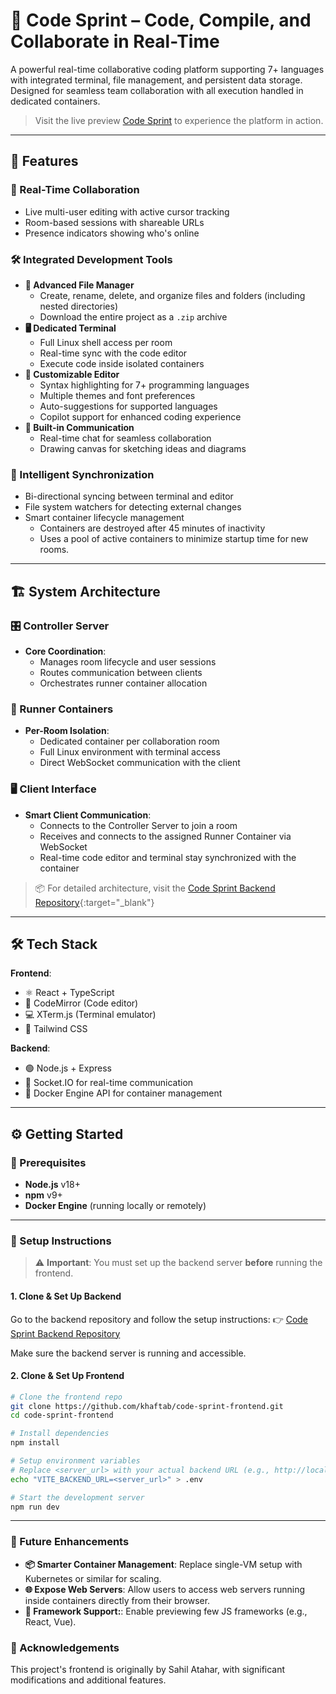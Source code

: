 # 🚀 Code Sprint – Code, Compile, and Collaborate in Real-Time

A powerful real-time collaborative coding platform supporting 7+ languages with integrated terminal, file management, and persistent data storage. Designed for seamless team collaboration with all execution handled in dedicated containers.

> Visit the live preview [Code Sprint](https://code-sprint.khaftab.me) to experience the platform in action.

---

## 🌟 Features

### 👥 Real-Time Collaboration

-   Live multi-user editing with active cursor tracking
-   Room-based sessions with shareable URLs
-   Presence indicators showing who's online

### 🛠️ Integrated Development Tools

-   **📁 Advanced File Manager**
    -   Create, rename, delete, and organize files and folders (including nested directories)
    -   Download the entire project as a `.zip` archive
-   **🖥️ Dedicated Terminal**
    -   Full Linux shell access per room
    -   Real-time sync with the code editor
    -   Execute code inside isolated containers
-   **📝 Customizable Editor**
    -   Syntax highlighting for 7+ programming languages
    -   Multiple themes and font preferences
    -   Auto-suggestions for supported languages
    -   Copilot support for enhanced coding experience
-   **💬 Built-in Communication**
    -   Real-time chat for seamless collaboration
    -   Drawing canvas for sketching ideas and diagrams

### 🔁 Intelligent Synchronization

-   Bi-directional syncing between terminal and editor
-   File system watchers for detecting external changes
-   Smart container lifecycle management
    -   Containers are destroyed after 45 minutes of inactivity
    -   Uses a pool of active containers to minimize startup time for new rooms.

---

## 🏗️ System Architecture

### 🎛️ Controller Server

-   **Core Coordination**:
    -   Manages room lifecycle and user sessions
    -   Routes communication between clients
    -   Orchestrates runner container allocation

### 🧪 Runner Containers

-   **Per-Room Isolation**:
    -   Dedicated container per collaboration room
    -   Full Linux environment with terminal access
    -   Direct WebSocket communication with the client

### 🖥️ Client Interface

-   **Smart Client Communication**:
    -   Connects to the Controller Server to join a room
    -   Receives and connects to the assigned Runner Container via WebSocket
    -   Real-time code editor and terminal stay synchronized with the container

> 📦 For detailed architecture, visit the [Code Sprint Backend Repository](https://github.com/khaftab/code-sprint-backend){:target="\_blank"}

---

## 🛠️ Tech Stack

**Frontend**:

-   ⚛️ React + TypeScript
-   🧠 CodeMirror (Code editor)
-   💻 XTerm.js (Terminal emulator)
-   🎨 Tailwind CSS

**Backend**:

-   🟢 Node.js + Express
-   🔌 Socket.IO for real-time communication
-   🐳 Docker Engine API for container management

---

## ⚙️ Getting Started

### 🔧 Prerequisites

-   **Node.js** v18+
-   **npm** v9+
-   **Docker Engine** (running locally or remotely)

---

### 🚦 Setup Instructions

> ⚠️ **Important**: You must set up the backend server **before** running the frontend.

#### 1. Clone & Set Up Backend

Go to the backend repository and follow the setup instructions:
👉 [Code Sprint Backend Repository](https://github.com/khaftab/code-sprint-backend)

Make sure the backend server is running and accessible.

#### 2. Clone & Set Up Frontend

```bash
# Clone the frontend repo
git clone https://github.com/khaftab/code-sprint-frontend.git
cd code-sprint-frontend

# Install dependencies
npm install

# Setup environment variables
# Replace <server_url> with your actual backend URL (e.g., http://localhost:3000)
echo "VITE_BACKEND_URL=<server_url>" > .env

# Start the development server
npm run dev
```

---

### 🔮 Future Enhancements

-   **📦 Smarter Container Management**: Replace single-VM setup with Kubernetes or similar for scaling.
-   **🌐 Expose Web Servers**: Allow users to access web servers running inside containers directly from their browser.
-   **🧰 Framework Support:**: Enable previewing few JS frameworks (e.g., React, Vue).

### 🙏 Acknowledgements

This project's frontend is originally by Sahil Atahar, with significant modifications and additional features.
